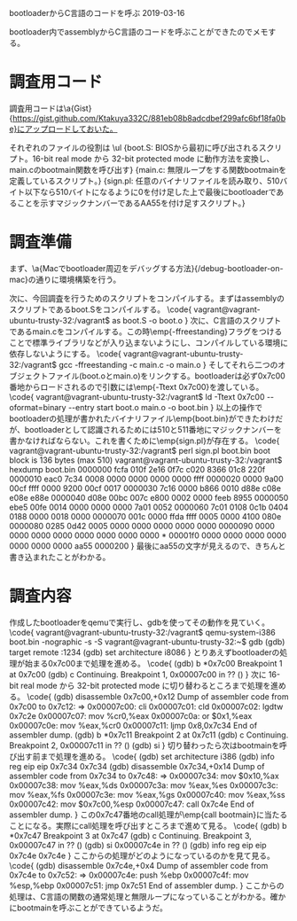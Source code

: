 bootloaderからC言語のコードを呼ぶ
2019-03-16


bootloader内でassemblyからC言語のコードを呼ぶことができたのでメモする。


# 調査用コード


調査用コードは\a{Gist}{https://gist.github.com/Ktakuya332C/881eb08b8adcdbef299afc6bf18fa0be}にアップロードしておいた。


それぞれのファイルの役割は
\ul
{boot.S: BIOSから最初に呼び出されるスクリプト。16-bit real mode から 32-bit protected mode に動作方法を変換し、main.cのbootmain関数を呼び出す}
{main.c: 無限ループをする関数bootmainを定義しているスクリプト。}
{sign.pl: 任意のバイナリファイルを読み取り、510バイト以下なら510バイトになるように0を付け足した上で最後にbootloaderであることを示すマジックナンバーであるAA55を付け足すスクリプト。}


# 調査準備


まず、\a{Macでbootloader周辺をデバッグする方法}{/debug-bootloader-on-mac}の通りに環境構築を行う。


次に、今回調査を行うためのスクリプトをコンパイルする。まずはassemblyのスクリプトであるboot.Sをコンパイルする。
\code{
vagrant@vagrant-ubuntu-trusty-32:/vagrant$ as boot.S -o boot.o
}
次に、C言語のスクリプトであるmain.cをコンパイルする。この時\emp{-ffreestanding}フラグをつけることで標準ライブラリなどが入り込まないようにし、コンパイルしている環境に依存しないようにする。
\code{
vagrant@vagrant-ubuntu-trusty-32:/vagrant$ gcc -ffreestanding -c main.c -o main.o
}
そしてそれら二つのオブジェクトファイル(boot.oとmain.o)をリンクする。bootloaderは必ず0x7c00番地からロードされるので引数には\emp{-Ttext 0x7c00}を渡している。
\code{
vagrant@vagrant-ubuntu-trusty-32:/vagrant$ ld -Ttext 0x7c00 --oformat=binary --entry start boot.o main.o -o boot.bin
}
以上の操作でbootloaderの処理が書かれたバイナリファイル\emp{boot.bin}ができたわけだが、bootloaderとして認識されるためには510と511番地にマジックナンバーを書かなければならない。これを書くために\emp{sign.pl}が存在する。
\code{
vagrant@vagrant-ubuntu-trusty-32:/vagrant$ perl sign.pl boot.bin
boot block is 136 bytes (max 510)
vagrant@vagrant-ubuntu-trusty-32:/vagrant$ hexdump boot.bin
0000000 fcfa 010f 2e16 0f7c c020 8366 01c8 220f
0000010 eac0 7c34 0008 0000 0000 0000 0000 ffff
0000020 0000 9a00 00cf ffff 0000 9200 00cf 0017
0000030 7c16 0000 b866 0010 d88e c08e e08e e88e
0000040 d08e 00bc 007c e800 0002 0000 feeb 8955
0000050 ebe5 00fe 0014 0000 0000 0000 7a01 0052
0000060 7c01 0108 0c1b 0404 0188 0000 0018 0000
0000070 001c 0000 ffda ffff 0005 0000 4100 080e
0000080 0285 0d42 0005 0000 0000 0000 0000 0000
0000090 0000 0000 0000 0000 0000 0000 0000 0000
*
00001f0 0000 0000 0000 0000 0000 0000 0000 aa55
0000200
}
最後にaa55の文字が見えるので、きちんと書き込まれたことがわかる。


# 調査内容


作成したbootloaderをqemuで実行し、gdbを使ってその動作を見ていく。
\code{
vagrant@vagrant-ubuntu-trusty-32:/vagrant$ qemu-system-i386 boot.bin -nographic -s -S
vagrant@vagrant-ubuntu-trusty-32:~$ gdb
(gdb) target remote :1234
(gdb) set architecture i8086
}
とりあえずbootloaderの処理が始まる0x7c00まで処理を進める。
\code{
(gdb) b *0x7c00
Breakpoint 1 at 0x7c00
(gdb) c
Continuing.
Breakpoint 1, 0x00007c00 in ?? ()
}
次に 16-bit real mode から 32-bit protected mode に切り替わるところまで処理を進める。
\code{
(gdb) disassemble 0x7c00,+0x12
Dump of assembler code from 0x7c00 to 0x7c12:
=> 0x00007c00:	cli
   0x00007c01:	cld
   0x00007c02:	lgdtw  0x7c2e
   0x00007c07:	mov    %cr0,%eax
   0x00007c0a:	or     $0x1,%eax
   0x00007c0e:	mov    %eax,%cr0
   0x00007c11:	ljmp   $0x8,$0x7c34
End of assembler dump.
(gdb) b *0x7c11
Breakpoint 2 at 0x7c11
(gdb) c
Continuing.
Breakpoint 2, 0x00007c11 in ?? ()
(gdb) si
}
切り替わったら次はbootmainを呼び出す前まで処理を進める。
\code{
(gdb) set architecture i386
(gdb) info reg eip
eip            0x7c34	0x7c34
(gdb) disassemble 0x7c34,+0x14
Dump of assembler code from 0x7c34 to 0x7c48:
=> 0x00007c34:	mov    $0x10,%ax
   0x00007c38:	mov    %eax,%ds
   0x00007c3a:	mov    %eax,%es
   0x00007c3c:	mov    %eax,%fs
   0x00007c3e:	mov    %eax,%gs
   0x00007c40:	mov    %eax,%ss
   0x00007c42:	mov    $0x7c00,%esp
   0x00007c47:	call   0x7c4e
End of assembler dump.
}
この0x7c47番地のcall処理が\emp{call bootmain}に当たることになる。実際にcall処理を呼び出すところまで進めて見る。
\code{
(gdb) b *0x7c47
Breakpoint 3 at 0x7c47
(gdb) c
Continuing.
Breakpoint 3, 0x00007c47 in ?? ()
(gdb) si
0x00007c4e in ?? ()
(gdb) info reg eip
eip            0x7c4e	0x7c4e
}
ここからの処理がどのようになっているのかを見て見る。
\code{
(gdb) disassemble 0x7c4e,+0x4
Dump of assembler code from 0x7c4e to 0x7c52:
=> 0x00007c4e:	push   %ebp
   0x00007c4f:	mov    %esp,%ebp
   0x00007c51:	jmp    0x7c51
End of assembler dump.
}
ここからの処理は、C言語の関数の通常処理と無限ループになっていることがわかる。確かにbootmainを呼ぶことができているようだ。
